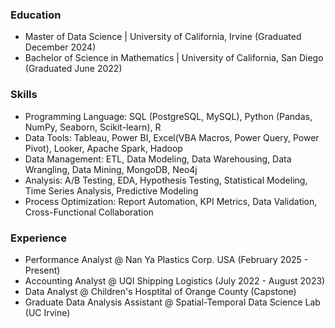 ### Education
- Master of Data Science | University of California, Irvine (Graduated December 2024)
- Bachelor of Science in Mathematics | University of California, San Diego (Graduated June 2022)

### Skills
- Programming Language: SQL (PostgreSQL, MySQL), Python (Pandas, NumPy, Seaborn, Scikit-learn), R
- Data Tools: Tableau, Power BI, Excel(VBA Macros, Power Query, Power Pivot), Looker, Apache Spark, Hadoop
- Data Management: ETL, Data Modeling, Data Warehousing, Data Wrangling, Data Mining, MongoDB, Neo4j
- Analysis: A/B Testing, EDA, Hypothesis Testing, Statistical Modeling, Time Series Analysis, Predictive Modeling
- Process Optimization: Report Automation, KPI Metrics, Data Validation, Cross-Functional Collaboration

### Experience
- Performance Analyst @ Nan Ya Plastics Corp. USA (February 2025 - Present)
- Accounting Analyst @ UQI Shipping Logistics (July 2022 - August 2023)
- Data Analyst @ Children's Hosptital of Orange County (Capstone)
- Graduate Data Analysis Assistant @ Spatial-Temporal Data Science Lab (UC Irvine)   



